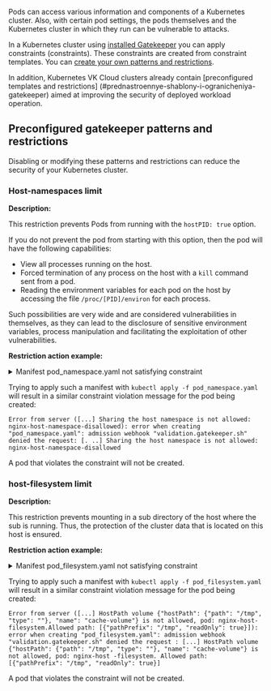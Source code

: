 Pods can access various information and components of a Kubernetes cluster. Also, with certain pod settings, the pods themselves and the Kubernetes cluster in which they run can be vulnerable to attacks.

In a Kubernetes cluster using [installed Gatekeeper](../k8s-addons/k8s-gatekeeper/k8s-opa) you can apply constraints (constraints). These constraints are created from constraint templates. You can [create your own patterns and restrictions](../k8s-addons/k8s-gatekeeper/k8s-policy).

In addition, Kubernetes VK Cloud clusters already contain [preconfigured templates and restrictions] (#prednastroennye-shablony-i-ogranicheniya-gatekeeper) aimed at improving the security of deployed workload operation.

## Preconfigured gatekeeper patterns and restrictions

<warn>

Disabling or modifying these patterns and restrictions can reduce the security of your Kubernetes cluster.

</warn>

### Host-namespaces limit

**Description:**

This restriction prevents Pods from running with the `hostPID: true` option.

If you do not prevent the pod from starting with this option, then the pod will have the following capabilities:

- View all processes running on the host.
- Forced termination of any process on the host with a `kill` command sent from a pod.
- Reading the environment variables for each pod on the host by accessing the file `/proc/[PID]/environ` for each process.

Such possibilities are very wide and are considered vulnerabilities in themselves, as they can lead to the disclosure of sensitive environment variables, process manipulation and facilitating the exploitation of other vulnerabilities.

**Restriction action example:**

<details>
<summary>Manifest pod_namespace.yaml not satisfying constraint</summary>

<!-- prettier-ignore -->
```yaml
apiVersion: v1
kind: Pod
metadata:
  name: nginx-host-namespace-disallowed
  labels:
    app: nginx-host-namespace
spec:
  hostPID: true
  hostIPC: true
  containers:
    - name: nginx
      image: nginx
```

</details>

Trying to apply such a manifest with `kubectl apply -f pod_namespace.yaml` will result in a similar constraint violation message for the pod being created:

```text
Error from server ([...] Sharing the host namespace is not allowed: nginx-host-namespace-disallowed): error when creating "pod_namespace.yaml": admission webhook "validation.gatekeeper.sh" denied the request: [. ..] Sharing the host namespace is not allowed: nginx-host-namespace-disallowed
```

A pod that violates the constraint will not be created.

### host-filesystem limit

**Description:**

This restriction prevents mounting in a sub directory of the host where the sub is running. Thus, the protection of the cluster data that is located on this host is ensured.

**Restriction action example:**

<details>
<summary>Manifest pod_filesystem.yaml not satisfying constraint</summary>

<!-- prettier-ignore -->
```yaml
apiVersion: v1
kind: Pod
metadata:
  name: nginx-host-filesystem
  labels:
    app:nginx-host-filesystem-disallowed
spec:
  containers:
    - name: nginx
      image: nginx
      volumeMounts:
        - mountPath: /cache
          name: cache-volume
          readOnly: true
  volumes:
    - name: cache-volume
      hostpath:
        path: /tmp # directory on host
```

</details>

Trying to apply such a manifest with `kubectl apply -f pod_filesystem.yaml` will result in a similar constraint violation message for the pod being created:

```text
Error from server ([...] HostPath volume {"hostPath": {"path": "/tmp", "type": ""}, "name": "cache-volume"} is not allowed, pod: nginx-host-filesystem.Allowed path: [{"pathPrefix": "/tmp", "readOnly": true}]): error when creating "pod_filesystem.yaml": admission webhook "validation.gatekeeper.sh" denied the request : [...] HostPath volume {"hostPath": {"path": "/tmp", "type": ""}, "name": "cache-volume"} is not allowed, pod: nginx-host -filesystem. Allowed path: [{"pathPrefix": "/tmp", "readOnly": true}]
```

A pod that violates the constraint will not be created.
